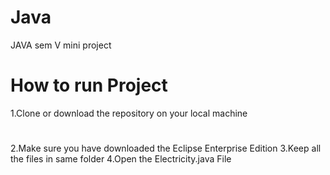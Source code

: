 # Java
JAVA sem V mini project
# How to run Project
1.Clone or download the repository on your local machine
#
2.Make sure you have downloaded the Eclipse Enterprise Edition
3.Keep all the files in same folder
4.Open the Electricity.java File

